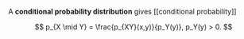A **conditional probability distribution** gives [[conditional probability]]

$$
p_{X \mid Y} = \frac{p_{XY}(x,y)}{p_Y(y)}, p_Y(y) > 0.
$$